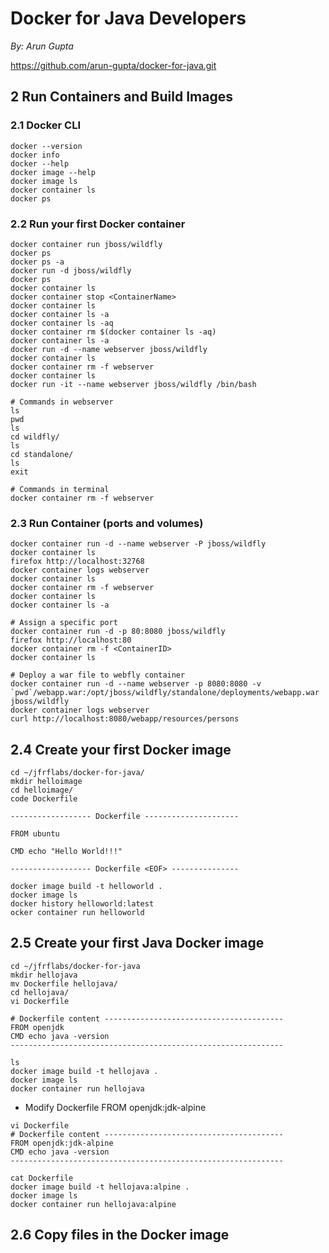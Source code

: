 # Docker for Java Developers

*By: Arun Gupta*

https://github.com/arun-gupta/docker-for-java.git

## 2 Run Containers and Build Images

### 2.1 Docker CLI

```
docker --version
docker info
docker --help
docker image --help
docker image ls
docker container ls
docker ps
```

### 2.2 Run your first Docker container

```
docker container run jboss/wildfly
docker ps
docker ps -a
docker run -d jboss/wildfly
docker ps
docker container ls
docker container stop <ContainerName> 
docker container ls
docker container ls -a
docker container ls -aq
docker container rm $(docker container ls -aq)
docker container ls -a
docker run -d --name webserver jboss/wildfly
docker container ls
docker container rm -f webserver 
docker container ls
docker run -it --name webserver jboss/wildfly /bin/bash

# Commands in webserver
ls
pwd
ls
cd wildfly/
ls
cd standalone/
ls
exit

# Commands in terminal 
docker container rm -f webserver 

```

### 2.3 Run Container (ports and volumes)

```
docker container run -d --name webserver -P jboss/wildfly
docker container ls
firefox http://localhost:32768
docker container logs webserver 
docker container ls
docker container rm -f webserver 
docker container ls
docker container ls -a

# Assign a specific port
docker container run -d -p 80:8080 jboss/wildfly
firefox http://localhost:80
docker container rm -f <ContainerID>
docker container ls

# Deploy a war file to webfly container
docker container run -d --name webserver -p 8080:8080 -v `pwd`/webapp.war:/opt/jboss/wildfly/standalone/deployments/webapp.war  jboss/wildfly
docker container logs webserver 
curl http://localhost:8080/webapp/resources/persons
```

## 2.4 Create your first Docker image

```
cd ~/jfrflabs/docker-for-java/
mkdir helloimage
cd helloimage/
code Dockerfile

------------------ Dockerfile ---------------------

FROM ubuntu

CMD echo "Hello World!!!"

------------------ Dockerfile <EOF> ---------------

docker image build -t helloworld .
docker image ls
docker history helloworld:latest 
ocker container run helloworld
```

## 2.5 Create your first Java Docker image

```
cd ~/jfrflabs/docker-for-java
mkdir hellojava
mv Dockerfile hellojava/
cd hellojava/
vi Dockerfile

# Dockerfile content ----------------------------------------
FROM openjdk
CMD echo java -version
-------------------------------------------------------------

ls
docker image build -t hellojava .
docker image ls
docker container run hellojava
```
- Modify Dockerfile FROM openjdk:jdk-alpine

```
vi Dockerfile
# Dockerfile content ----------------------------------------
FROM openjdk:jdk-alpine
CMD echo java -version
-------------------------------------------------------------

cat Dockerfile
docker image build -t hellojava:alpine .
docker image ls
docker container run hellojava:alpine 
```

## 2.6 Copy files in the Docker image

```

```